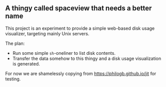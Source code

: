 ## A thingy called spaceview that needs a better name

This project is an experiment to provide a simple web-based disk usage visualizer, targeting mainly Unix servers.

The plan:
* Run some simple `sh`-oneliner to list disk contents.
* Transfer the data somehow to this thingy and a disk usage visualization is generated.

For now we are shamelessly copying from https://philogb.github.io/jit for testing.
